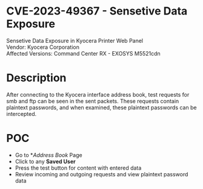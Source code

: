 # CVE-2023-49367 - Sensetive Data Exposure
Sensetive Data Exposure in Kyocera Printer Web Panel<br/>
Vendor: Kyocera Corporation<br/>
Affected Versions: Command Center RX - EXOSYS M5521cdn

# Description
After connecting to the Kyocera interface address book, test requests for smb and ftp can be seen in the sent packets. These requests contain plaintext passwords, and when examined, these plaintext passwords can be intercepted.

# POC
- Go to **Address Book* Page
- Click to any **Saved User**
- Press the test button for content with entered data
- Review incoming and outgoing requests and view plaintext password data
